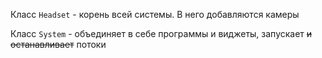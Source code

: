 Класс `Headset` - корень всей системы. В него добавляются камеры

Класс `System` - объединяет в себе программы и виджеты, запускает ~~и останавливает~~ потоки